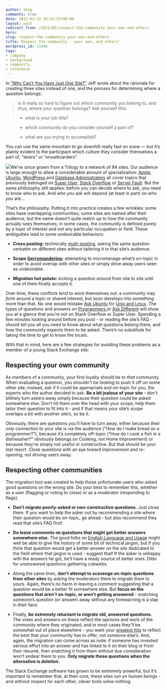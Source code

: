 ```yaml
---
author: shog
comments: true
date: 2012-03-22 19:15:57+00:00
layout: post
redirect_from: /2012/03/respect-the-community-your-own-and-others
hero: 
slug: respect-the-community-your-own-and-others
title: Respect the community - your own, and others’
wordpress_id: 11446
tags:
- company
- background
- community
- reference
---
```


In [“Why Can’t You Have Just One Site?”](http://blog.stackoverflow.com/2009/07/why-cant-you-have-just-one-site/) Jeff wrote about the rationale for creating three sites instead of one, and the process for determining where a question belongs:


>Is it really so hard to figure out which community you belong to, and thus, where your question belongs? Ask yourself this:

> 
> 
	
>   * what is your job title?
> 
	
>   * which community do you consider yourself a part of?
> 
	
>   * what are you trying to accomplish?
> 

>
You can use the same mountain to go downhill really fast on snow — but it’s plainly evident to the participant which culture they consider themselves a part of, “skiers” or “snowboarders”.


![](https://i.stack.imgur.com/5yNpA.png)We’ve since grown from a Trilogy to a network of 84 sites. Our audience is large enough to allow a considerable amount of specialization: [Apple](http://askdifferent.com/), [Ubuntu](http://askubuntu.com/), [WordPress ](http://wordpress.stackexchange.com/)and [Database Administrators](http://dba.stackexchange.com/) all cover topics that previously belonged on [Super User](http://superuser.com/), [Stack Overflow](http://stackoverflow.com/) or [Server Fault](http://serverfault.com/). But the same philosophy still applies: before you can decide where to ask, you need to know who to ask. And _who_ you ask will depend (at least in part) on who _you_ are...

That’s the philosophy. Putting it into practice creates a few wrinkles: some sites have overlapping communities; some sites are named after their audience, but the name doesn’t quite match up to how the community actually sees themselves; in some cases, the community is defined purely by a topic of interest and not any particular occupation or field. These ambiguities lead to some undesirable behaviors:



	
  * **Cross posting:** technically [multi-posting](http://en.wikipedia.org/wiki/Multiposting), asking the same question verbatim on different sites without tailoring it to that site’s audience.

	
  * **Scope [Gerrymandering](http://en.wikipedia.org/wiki/Gerrymandering):** attempting to micromanage what’s on-topic in order to avoid overlap with other sites or simply drive away users seen as undesirable.

	
  * **Migration hot potato:** kicking a question around from site to site until one of them finally accepts it.


Over time, these conflicts tend to work themselves out: a community may _form_ around a topic or shared interest, but soon develops into something more than that. No one would mistake [Ask Ubuntu](http://askubuntu.com/) for [Unix and Linux](http://unix.stackexchange.com/). The types of questions and answers on [Programmers ](http://programmers.stackexchange.com/)or [Ask Different](http://apple.stackexchange.com/) will show you at a glance that you’re not on Stack Overflow or Super User. Spending a few minutes looking around before you post - or reading the site’s FAQ - should tell you all you need to know about what questions belong there, and how the community expects them to be asked. There’s no substitute for taking the time to get to know the locals.

With that in mind, here are a few strategies for avoiding these problems as a member of a young Stack Exchange site:


## Respecting your own community


As members of a community, your first loyalty should be to _that_ community. When evaluating a question, you shouldn't be looking to push it off on some other site; instead, ask if it could be appropriate and on-topic for you, the experts who the author decided to ask. **Be a bit jealous of your site** - don't blithely turn askers away simply because their question could be asked somewhere else. Don’t hit them over the head with your scope, help them tailor their question to fit into it - and if that means your site’s scope overlaps a bit with another site’s, so be it.

Obviously, there are questions you'll have to turn away, either because their _only_ connection to your site is via the audience ("How do I make bread _as a programmer_?"), because it’s completely off-topic (“How do I cook a fish in a dishwasher?” obviously belongs on Cooking, not Home Improvement) or because they're simply not useful or constructive. But that should be your _last_ resort. Close questions with an eye toward _improvement and re-opening_, not driving users away.


## Respecting other communities


The migration tool was created to _help_ those unfortunate users who asked good questions on the wrong site. Do your best to remember this, whether as a user (flagging or voting to close) or as a moderator (responding to flags).



	
  * **Don’t migrate poorly-asked or non-constructive questions.** Just close them. If you want to help the asker out by recommending a site where their question would be on-topic, go ahead - but also recommend they read that site’s FAQ first!

	
  * **Do leave comments on questions that might get better answers somewhere else.** The good folks on [English Language and Usage](http://english.stackexchange.com/) might well be able to give the history of some bit of technical jargon, but if you think that question would get a better answer on the site dedicated to the field where that jargon is used - suggest that! If the asker is unhappy with the answers he got, he’ll have a ready source of better ones. Ditto for _unanswered_ questions gathering cobwebs.

	
  * Along the same lines, **don't attempt to scavenge on-topic questions from other sites** by asking the moderators there to migrate them to yours. Again, there’s no harm in leaving a comment suggesting that a question would be a better fit somewhere else. But **focus on the questions that _aren’t_ on-topic, or aren’t getting answered** - snatching someone’s question (or answer) away without any forewarning is a slap in their face.

	
  * Finally, **be extremely reluctant to migrate old, answered questions**. The votes and answers on these reflect the opinions and work of the community where they originated, and in most cases they'll be somewhat out of place elsewhere - you want your [greatest hits](http://blog.stackoverflow.com/2012/02/stack-exchanges-greatest-hits/) to reflect the best that your community has to offer, not someone else’s. And, again, the migration can come across as rude: if someone has invested serious effort into an answer and has linked to it on their blog or from their résumé, then snatching it from them without due consideration won't endear them to you. **Only migrate these questions when the alternative is deletion.**


The Stack Exchange software has grown to be extremely powerful, but it’s important to remember that, at their core, these sites _run on human beings_ - and without respect for each other, clever tools solve nothing.
